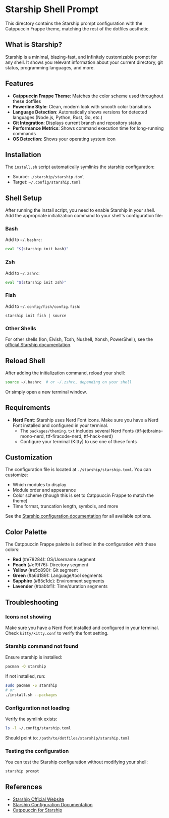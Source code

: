 # Starship Shell Prompt

This directory contains the Starship prompt configuration with the Catppuccin Frappe theme, matching the rest of the dotfiles aesthetic.

## What is Starship?

Starship is a minimal, blazing-fast, and infinitely customizable prompt for any shell. It shows you relevant information about your current directory, git status, programming languages, and more.

## Features

- **Catppuccin Frappe Theme**: Matches the color scheme used throughout these dotfiles
- **Powerline Style**: Clean, modern look with smooth color transitions
- **Language Detection**: Automatically shows versions for detected languages (Node.js, Python, Rust, Go, etc.)
- **Git Integration**: Displays current branch and repository status
- **Performance Metrics**: Shows command execution time for long-running commands
- **OS Detection**: Shows your operating system icon

## Installation

The `install.sh` script automatically symlinks the starship configuration:
- Source: `./starship/starship.toml`
- Target: `~/.config/starship.toml`

## Shell Setup

After running the install script, you need to enable Starship in your shell. Add the appropriate initialization command to your shell's configuration file:

### Bash

Add to `~/.bashrc`:
```bash
eval "$(starship init bash)"
```

### Zsh

Add to `~/.zshrc`:
```bash
eval "$(starship init zsh)"
```

### Fish

Add to `~/.config/fish/config.fish`:
```fish
starship init fish | source
```

### Other Shells

For other shells (Ion, Elvish, Tcsh, Nushell, Xonsh, PowerShell), see the [official Starship documentation](https://starship.rs/guide/#%F0%9F%9A%80-installation).

## Reload Shell

After adding the initialization command, reload your shell:
```bash
source ~/.bashrc  # or ~/.zshrc, depending on your shell
```

Or simply open a new terminal window.

## Requirements

- **Nerd Font**: Starship uses Nerd Font icons. Make sure you have a Nerd Font installed and configured in your terminal.
  - The `packages/theming.txt` includes several Nerd Fonts (ttf-jetbrains-mono-nerd, ttf-firacode-nerd, ttf-hack-nerd)
  - Configure your terminal (Kitty) to use one of these fonts

## Customization

The configuration file is located at `./starship/starship.toml`. You can customize:
- Which modules to display
- Module order and appearance
- Color scheme (though this is set to Catppuccin Frappe to match the theme)
- Time format, truncation length, symbols, and more

See the [Starship configuration documentation](https://starship.rs/config/) for all available options.

## Color Palette

The Catppuccin Frappe palette is defined in the configuration with these colors:
- **Red** (#e78284): OS/Username segment
- **Peach** (#ef9f76): Directory segment
- **Yellow** (#e5c890): Git segment
- **Green** (#a6d189): Language/tool segments
- **Sapphire** (#85c1dc): Environment segments
- **Lavender** (#babbf1): Time/duration segments

## Troubleshooting

### Icons not showing
Make sure you have a Nerd Font installed and configured in your terminal. Check `kitty/kitty.conf` to verify the font setting.

### Starship command not found
Ensure starship is installed:
```bash
pacman -Q starship
```

If not installed, run:
```bash
sudo pacman -S starship
# or
./install.sh --packages
```

### Configuration not loading
Verify the symlink exists:
```bash
ls -l ~/.config/starship.toml
```

Should point to: `/path/to/dotfiles/starship/starship.toml`

### Testing the configuration
You can test the Starship configuration without modifying your shell:
```bash
starship prompt
```

## References

- [Starship Official Website](https://starship.rs/)
- [Starship Configuration Documentation](https://starship.rs/config/)
- [Catppuccin for Starship](https://github.com/catppuccin/starship)
